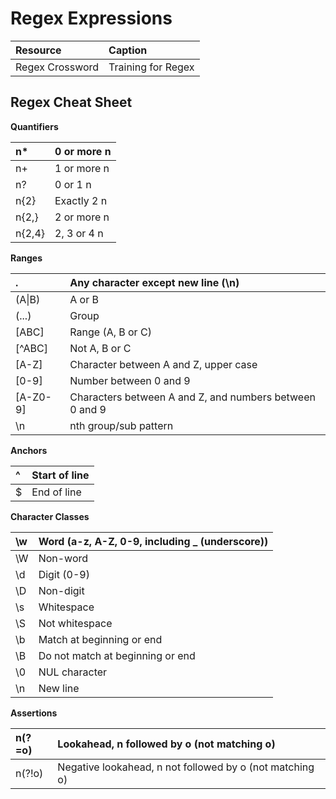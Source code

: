 # Regex Expressions

| Resource | Caption |
| :--- | :--- |
| Regex Crossword | Training for Regex |

## Regex Cheat Sheet



**Quantifiers**

| n\* | 0 or more n |
| :--- | :--- |
| n+ | 1 or more n |
| n? | 0 or 1 n |
| n{2} | Exactly 2 n |
| n{2,} | 2 or more n |
| n{2,4} | 2, 3 or 4 n |

**Ranges**

| . | Any character except new line \(\n\) |
| :--- | :--- |
| \(A\|B\) | A or B |
| \(...\) | Group |
| \[ABC\] | Range \(A, B or C\) |
| \[^ABC\] | Not A, B or C |
| \[A-Z\] | Character between A and Z, upper case |
| \[0-9\] | Number between 0 and 9 |
| \[A-Z0-9\] | Characters between A and Z, and numbers between 0 and 9 |
| \n | nth group/sub pattern |

**Anchors**

| ^ | Start of line |
| :--- | :--- |
| $ | End of line |

**Character Classes**

| \w | Word \(a-z, A-Z, 0-9, including \_ \(underscore\)\) |
| :--- | :--- |
| \W | Non-word |
| \d | Digit \(0-9\) |
| \D | Non-digit |
| \s | Whitespace |
| \S | Not whitespace |
| \b | Match at beginning or end |
| \B | Do not match at beginning or end |
| \0 | NUL character |
| \n | New line |

**Assertions**

| n\(?=o\) | Lookahead, n followed by o \(not matching o\) |
| :--- | :--- |
| n\(?!o\) | Negative lookahead, n not followed by o \(not matching o\) |

